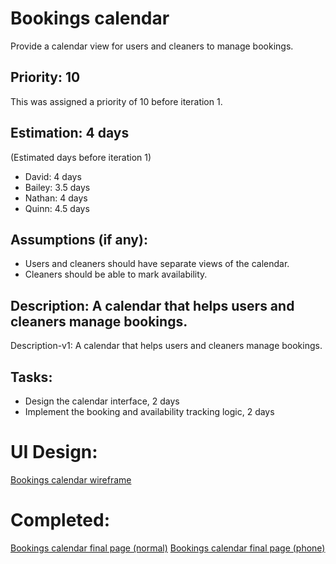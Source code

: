 # Bookings calendar
Provide a calendar view for users and cleaners to manage bookings.

## Priority: 10
This was assigned a priority of 10 before iteration 1.

## Estimation: 4 days
(Estimated days before iteration 1)
* David: 4 days
* Bailey: 3.5 days
* Nathan: 4 days
* Quinn: 4.5 days

## Assumptions (if any):
* Users and cleaners should have separate views of the calendar.
* Cleaners should be able to mark availability.

## Description: A calendar that helps users and cleaners manage bookings.
Description-v1: A calendar that helps users and cleaners manage bookings.

## Tasks:
* Design the calendar interface, 2 days
* Implement the booking and availability tracking logic, 2 days

# UI Design:
[Bookings calendar wireframe](wireframes/Profile_WF.drawio.svg)

# Completed:
[Bookings calendar final page (normal)](final_images/Profile_Normal.png)
[Bookings calendar final page (phone)](final_images/Profile_Phone.png)
